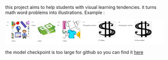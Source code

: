this project aims to help students with visual learning tendencies. it turns math word problems into illustrations.
Example : 

![sentence example](images/output_example1.png)

the model checkpoint is too large for github so you can find it [here](https://drive.google.com/drive/folders/1z8cKwFoR1Wp0ak03ukbthDk6U07IkEMz?usp=sharing) 
